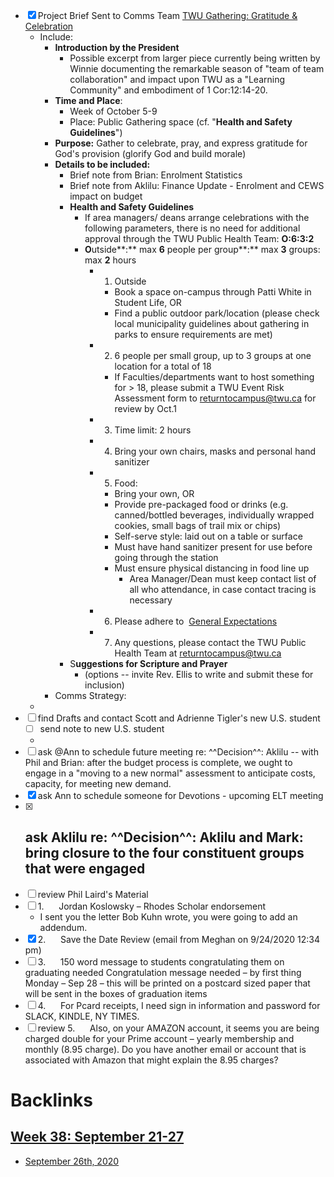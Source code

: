 - [x] Project Brief Sent to Comms Team [TWU Gathering: Gratitude & Celebration](<TWU Gathering: Gratitude & Celebration.md>)
    - Include: 
        - **Introduction by the President**
            - Possible excerpt from larger piece currently being written by Winnie documenting the remarkable season of "team of team collaboration" and impact upon TWU as a "Learning Community" and embodiment of 1 Cor:12:14-20.
        - **Time and Place**: 
            - Week of October 5-9
            - Place: Public Gathering space (cf. "**Health and Safety Guidelines**")
        - **Purpose:** Gather to celebrate, pray, and express gratitude for God's provision (glorify God and build morale)
        - **Details to be included:**
            - Brief note from Brian: Enrolment Statistics
            - Brief note from Aklilu: Finance Update - Enrolment and CEWS impact on budget
            - **Health and Safety Guidelines**
                - If area managers/ deans arrange celebrations with the following parameters, there is no need for additional approval through the TWU Public Health Team: **O:6:3:2**
                - **O**utside**:** max **6** people per group**:** max **3** groups: max **2** hours
                    - 1. Outside
                        - Book a space on-campus through Patti White in Student Life, OR
                        - Find a public outdoor park/location (please check local municipality guidelines about gathering in parks to ensure requirements are met)
                    - 2. 6 people per small group, up to 3 groups at one location for a total of 18
                        - If Faculties/departments want to host something for > 18, please submit a TWU Event Risk Assessment form to [returntocampus@twu.ca](mailto:returntocampus@twu.ca) for review by Oct.1
                    - 3. Time limit: 2 hours
                    - 4. Bring your own chairs, masks and personal hand sanitizer
                    - 5. Food:
                        - Bring your own, OR
                        - Provide pre-packaged food or drinks (e.g. canned/bottled beverages, individually wrapped cookies, small bags of trail mix or chips)
                        - Self-serve style: laid out on a table or surface
                        - Must have hand sanitizer present for use before going through the station
                        - Must ensure physical distancing in food line up
                            - Area Manager/Dean must keep contact list of all who attendance, in case contact tracing is necessary
                    - 6. Please adhere to  [General Expectations](https://mytwu.sharepoint.com/:w:/r/sites/COVID-19/_layouts/15/Doc.aspx?sourcedoc=%7B28AF978C-DD94-4E6B-BF81-A707190502F6%7D&file=TWU%20Return%20to%20Campus%20General%20Expectations.Fall%20Update.docx&action=default&mobileredirect=true)
                    - 7. Any questions, please contact the TWU Public Health Team at [returntocampus@twu.ca](mailto:returntocampus@twu.ca)
            - S**uggestions for Scripture and Prayer**
                - (options -- invite Rev. Ellis to write and submit these for inclusion)
        - Comms Strategy: 
    - 
- [ ] find Drafts and contact Scott and Adrienne Tigler's new U.S. student 
    - [ ] send note to new U.S. student
    - 
- [ ] ask @Ann to schedule future meeting re: ^^Decision^^: Aklilu -- with Phil and Brian: after the budget process is complete, we ought to engage in a "moving to a new normal" assessment to anticipate costs, capacity, for meeting new demand.
- [x] ask Ann to schedule someone for Devotions - upcoming ELT meeting
- [x] ask Aklilu re:  ^^Decision^^: Aklilu and Mark: bring closure to the four constituent groups that were engaged 
    -  
- [ ] review Phil Laird's Material
- [ ] 1.      Jordan Koslowsky – Rhodes Scholar endorsement
    - I sent you the letter Bob Kuhn wrote, you were going to add an addendum.
- [x] 2.      Save the Date Review (email from Meghan on 9/24/2020 12:34 pm)
- [ ] 3.      150 word message to students congratulating them on graduating needed Congratulation message needed – by first thing Monday – Sep 28 – this will be printed on a postcard sized paper that will be sent in the boxes of graduation items
- [ ] 4.      For Pcard receipts, I need sign in information and password for SLACK, KINDLE, NY TIMES.
- [ ] review 5.      Also, on your AMAZON account, it seems you are being charged double for your Prime account – yearly membership and monthly (8.95 charge). Do you have another email or account that is associated with Amazon that might explain the 8.95 charges?

# Backlinks
## [Week 38: September 21-27](<Week 38: September 21-27.md>)
- [September 26th, 2020](<September 26th, 2020.md>)

